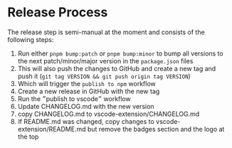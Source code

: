 # Release Process

The release step is semi-manual at the moment and consists of the following steps:

1. Run either `pnpm bump:patch` or `pnpm bump:minor` to bump all versions to the next patch/minor/major version in the `package.json` files
2. This will also push the changes to GitHub and create a new tag and push it (`git tag VERSION && git push origin tag VERSION`)
3. Which will trigger the `publish to npm` workflow
4. Create a new release in GitHub with the new tag
5. Run the ״publish to vscode״ workflow
6. Update CHANGELOG.md with the new version
7. copy CHANGELOG.md to vscode-extension/CHANGELOG.md
8. If README.md was changed, copy changes to vscode-extension/README.md but remove the badges section and the logo at the top
